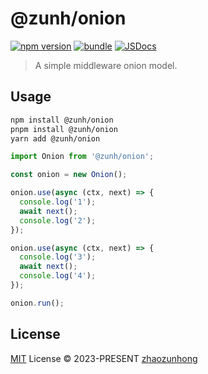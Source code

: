 # @zunh/onion

[![npm version][npm-version-src]][npm-version-href]
[![bundle][bundle-src]][bundle-href]
[![JSDocs][jsdocs-src]][jsdocs-href]

> A simple middleware onion model.

## Usage

```bash
npm install @zunh/onion
pnpm install @zunh/onion
yarn add @zunh/onion
```

```js
import Onion from '@zunh/onion';

const onion = new Onion();

onion.use(async (ctx, next) => {
  console.log('1');
  await next();
  console.log('2');
});

onion.use(async (ctx, next) => {
  console.log('3');
  await next();
  console.log('4');
});

onion.run();
```

## License

[MIT](./LICENSE) License © 2023-PRESENT [zhaozunhong](https://github.com/zhaozunhong)

<!-- Badges -->

[npm-version-src]: https://img.shields.io/npm/v/@zunh/onion?style=flat&colorA=080f12&colorB=1fa669
[npm-version-href]: https://npmjs.com/package/@zunh/onion
[npm-downloads-src]: https://img.shields.io/npm/dm/@zunh/onion?style=flat&colorA=080f12&colorB=1fa669
[npm-downloads-href]: https://npmjs.com/package/@zunh/onion
[bundle-src]: https://img.shields.io/bundlephobia/minzip/@zunh/onion?style=flat&colorA=080f12&colorB=1fa669&label=minzip
[bundle-href]: https://bundlephobia.com/result?p=@zunh/onion
[license-src]: https://img.shields.io/github/license/zhaozunhong/@zunh/onion.svg?style=flat&colorA=080f12&colorB=1fa669
[license-href]: https://github.com/zhaozunhong/@zunh/onion/blob/main/LICENSE
[jsdocs-src]: https://img.shields.io/badge/jsdocs-reference-080f12?style=flat&colorA=080f12&colorB=1fa669
[jsdocs-href]: https://www.jsdocs.io/package/@zunh/onion